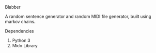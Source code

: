 Blabber

A random sentence generator and random MIDI file generator, built using markov
chains.

Dependencies
1. Python 3
2. Mido Library
